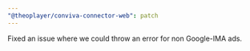 ```yaml
---
"@theoplayer/conviva-connector-web": patch
---
```


Fixed an issue where we could throw an error for non Google-IMA ads.
